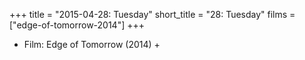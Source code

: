 +++
title = "2015-04-28: Tuesday"
short_title = "28: Tuesday"
films = ["edge-of-tomorrow-2014"]
+++


* Film: Edge of Tomorrow (2014) +

